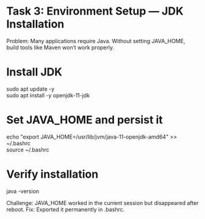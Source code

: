 # Task 3: Environment Setup — JDK Installation

Problem: Many applications require Java. Without setting JAVA_HOME, build tools like Maven won’t work properly.

# Install JDK
sudo apt update -y  
sudo apt install -y openjdk-11-jdk  

# Set JAVA_HOME and persist it
echo "export JAVA_HOME=/usr/lib/jvm/java-11-openjdk-amd64" >> ~/.bashrc  
source ~/.bashrc  

# Verify installation
java -version


Challenge: JAVA_HOME worked in the current session but disappeared after reboot.
Fix: Exported it permanently in .bashrc.
